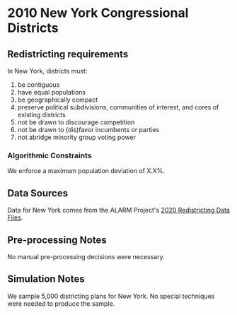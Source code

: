 # 2010 New York Congressional Districts

## Redistricting requirements
In New York, districts must:

1. be contiguous
2. have equal populations
3. be geographically compact
4. preserve political subdivisions, communities of interest, and cores of existing districts
5. not be drawn to discourage competition
6. not be drawn to (dis)favor incumbents or parties
7. not abridge minority group voting power

### Algorithmic Constraints
We enforce a maximum population deviation of X.X%.

## Data Sources
Data for New York comes from the ALARM Project's [2020 Redistricting Data Files](https://alarm-redist.github.io/posts/2021-08-10-census-2020/).

## Pre-processing Notes
No manual pre-processing decisions were necessary.

## Simulation Notes
We sample 5,000 districting plans for New York.
No special techniques were needed to produce the sample.
